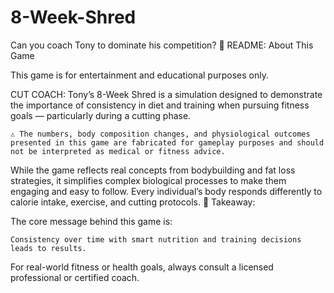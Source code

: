 # 8-Week-Shred
Can you coach Tony to dominate his competition?
📄 README: About This Game

This game is for entertainment and educational purposes only.

CUT COACH: Tony’s 8-Week Shred is a simulation designed to demonstrate the importance of consistency in diet and training when pursuing fitness goals — particularly during a cutting phase.

    ⚠️ The numbers, body composition changes, and physiological outcomes presented in this game are fabricated for gameplay purposes and should not be interpreted as medical or fitness advice.

While the game reflects real concepts from bodybuilding and fat loss strategies, it simplifies complex biological processes to make them engaging and easy to follow. Every individual’s body responds differently to calorie intake, exercise, and cutting protocols.
🧠 Takeaway:

The core message behind this game is:

    Consistency over time with smart nutrition and training decisions leads to results.

For real-world fitness or health goals, always consult a licensed professional or certified coach.
